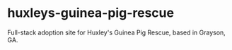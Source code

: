 # huxleys-guinea-pig-rescue
Full-stack adoption site for Huxley's Guinea Pig Rescue, based in Grayson, GA.

